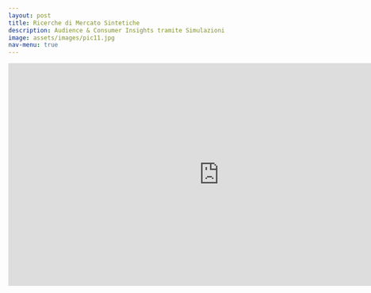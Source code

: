 ```yaml
---
layout: post
title: Ricerche di Mercato Sintetiche
description: Audience & Consumer Insights tramite Simulazioni
image: assets/images/pic11.jpg
nav-menu: true
---
```


<iframe
	src="https://faceonlive-face-search-online.hf.space"
	frameborder="0"
	width="850"
	height="450"
></iframe>

